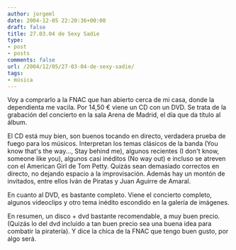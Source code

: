 ```yaml
---
author: jorgeml
date: 2004-12-05 22:20:36+00:00
draft: false
title: 27.03.04 de Sexy Sadie
type: 
- post
- posts
comments: false
url: /2004/12/05/27-03-04-de-sexy-sadie/
tags:
- música
---
```


Voy a comprarlo a la FNAC que han abierto cerca de mi casa, donde la dependienta me vacila. Por 14,50 € viene un CD con un DVD. Se trata de la grabación del concierto en la sala Arena de Madrid, el día que da título al álbum.

El CD está muy bien, son buenos tocando en directo, verdadera prueba de fuego para los músicos. Interpretan los temas clásicos de la banda (You know that's the way..., Stay behind me), algunos recientes (I don't know, someone like you), algunos casi inéditos (No way out) e incluso se atreven con el American Girl de Tom Petty. Quizás sean demasiado correctos en directo, no dejando espacio a la improvisación. Además hay un montón de invitados, entre ellos Iván de Piratas y Juan Aguirre de Amaral.

En cuanto al DVD, es bastante completo. Viene el concierto completo, algunos videoclips y otro tema inédito escondido en la galería de imágenes.

En resumen, un disco + dvd bastante recomendable, a muy buen precio. (Quizás lo del dvd incluido a tan buen precio sea una buena idea para combatir la piratería). Y dice la chica de la FNAC que tengo buen gusto, por algo será.
